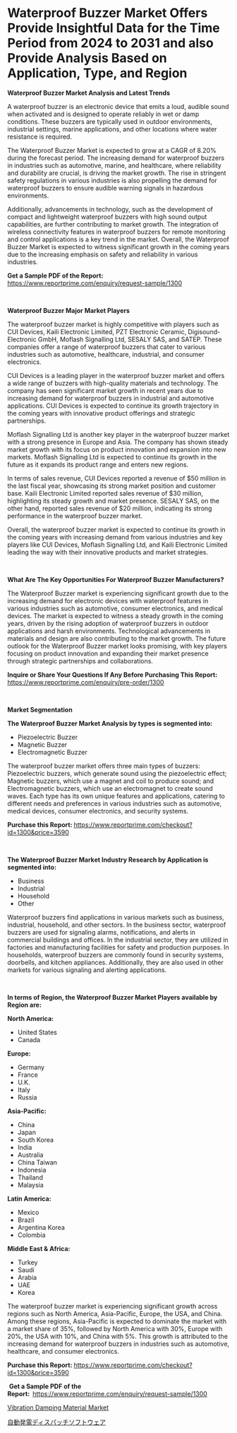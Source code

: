 <p><h1>Waterproof Buzzer Market Offers Provide Insightful Data for the Time Period from 2024 to 2031 and also Provide Analysis Based on Application, Type, and Region</h1></p><p><strong>Waterproof Buzzer Market Analysis and Latest Trends</strong></p>
<p><p>A waterproof buzzer is an electronic device that emits a loud, audible sound when activated and is designed to operate reliably in wet or damp conditions. These buzzers are typically used in outdoor environments, industrial settings, marine applications, and other locations where water resistance is required.</p><p>The Waterproof Buzzer Market is expected to grow at a CAGR of 8.20% during the forecast period. The increasing demand for waterproof buzzers in industries such as automotive, marine, and healthcare, where reliability and durability are crucial, is driving the market growth. The rise in stringent safety regulations in various industries is also propelling the demand for waterproof buzzers to ensure audible warning signals in hazardous environments.</p><p>Additionally, advancements in technology, such as the development of compact and lightweight waterproof buzzers with high sound output capabilities, are further contributing to market growth. The integration of wireless connectivity features in waterproof buzzers for remote monitoring and control applications is a key trend in the market. Overall, the Waterproof Buzzer Market is expected to witness significant growth in the coming years due to the increasing emphasis on safety and reliability in various industries.</p></p>
<p><strong>Get a Sample PDF of the Report:&nbsp;</strong> <a href="https://www.reportprime.com/enquiry/request-sample/1300">https://www.reportprime.com/enquiry/request-sample/1300</a></p>
<p>&nbsp;</p>
<p><strong>Waterproof Buzzer Major Market Players</strong></p>
<p><p>The waterproof buzzer market is highly competitive with players such as CUI Devices, Kaili Electronic Limited, PZT Electronic Ceramic, Digisound-Electronic GmbH, Moflash Signalling Ltd, SESALY SAS, and SATEP. These companies offer a range of waterproof buzzers that cater to various industries such as automotive, healthcare, industrial, and consumer electronics.</p><p>CUI Devices is a leading player in the waterproof buzzer market and offers a wide range of buzzers with high-quality materials and technology. The company has seen significant market growth in recent years due to increasing demand for waterproof buzzers in industrial and automotive applications. CUI Devices is expected to continue its growth trajectory in the coming years with innovative product offerings and strategic partnerships.</p><p>Moflash Signalling Ltd is another key player in the waterproof buzzer market with a strong presence in Europe and Asia. The company has shown steady market growth with its focus on product innovation and expansion into new markets. Moflash Signalling Ltd is expected to continue its growth in the future as it expands its product range and enters new regions.</p><p>In terms of sales revenue, CUI Devices reported a revenue of $50 million in the last fiscal year, showcasing its strong market position and customer base. Kaili Electronic Limited reported sales revenue of $30 million, highlighting its steady growth and market presence. SESALY SAS, on the other hand, reported sales revenue of $20 million, indicating its strong performance in the waterproof buzzer market.</p><p>Overall, the waterproof buzzer market is expected to continue its growth in the coming years with increasing demand from various industries and key players like CUI Devices, Moflash Signalling Ltd, and Kaili Electronic Limited leading the way with their innovative products and market strategies.</p></p>
<p>&nbsp;</p>
<p><strong>What Are The Key Opportunities For Waterproof Buzzer Manufacturers?</strong></p>
<p><p>The Waterproof Buzzer market is experiencing significant growth due to the increasing demand for electronic devices with waterproof features in various industries such as automotive, consumer electronics, and medical devices. The market is expected to witness a steady growth in the coming years, driven by the rising adoption of waterproof buzzers in outdoor applications and harsh environments. Technological advancements in materials and design are also contributing to the market growth. The future outlook for the Waterproof Buzzer market looks promising, with key players focusing on product innovation and expanding their market presence through strategic partnerships and collaborations.</p></p>
<p><strong>Inquire or Share Your Questions If Any Before Purchasing This Report:</strong> <a href="https://www.reportprime.com/enquiry/pre-order/1300">https://www.reportprime.com/enquiry/pre-order/1300</a></p>
<p>&nbsp;</p>
<p><strong>Market Segmentation</strong></p>
<p><strong>The Waterproof Buzzer Market Analysis by types is segmented into:</strong></p>
<p><ul><li>Piezoelectric Buzzer</li><li>Magnetic Buzzer</li><li>Electromagnetic Buzzer</li></ul></p>
<p><p>The waterproof buzzer market offers three main types of buzzers: Piezoelectric buzzers, which generate sound using the piezoelectric effect; Magnetic buzzers, which use a magnet and coil to produce sound; and Electromagnetic buzzers, which use an electromagnet to create sound waves. Each type has its own unique features and applications, catering to different needs and preferences in various industries such as automotive, medical devices, consumer electronics, and security systems.</p></p>
<p><strong>Purchase this Report:&nbsp;</strong><a href="https://www.reportprime.com/checkout?id=1300&price=3590">https://www.reportprime.com/checkout?id=1300&price=3590</a></p>
<p>&nbsp;</p>
<p><strong>The Waterproof Buzzer Market Industry Research by Application is segmented into:</strong></p>
<p><ul><li>Business</li><li>Industrial</li><li>Household</li><li>Other</li></ul></p>
<p><p>Waterproof buzzers find applications in various markets such as business, industrial, household, and other sectors. In the business sector, waterproof buzzers are used for signaling alarms, notifications, and alerts in commercial buildings and offices. In the industrial sector, they are utilized in factories and manufacturing facilities for safety and production purposes. In households, waterproof buzzers are commonly found in security systems, doorbells, and kitchen appliances. Additionally, they are also used in other markets for various signaling and alerting applications.</p></p>
<p>&nbsp;</p>
<p><strong>In terms of Region, the Waterproof Buzzer Market Players available by Region are:</strong></p>
<p>
    <p> <strong> North America: </strong>
        <ul>
            <li>United States</li>
            <li>Canada</li>
        </ul>
        </p> 
    <p> <strong> Europe: </strong>
        <ul>
            <li>Germany</li>
            <li>France</li>
            <li>U.K.</li>
            <li>Italy</li>
            <li>Russia</li>
        </ul>
        </p> 
    <p> <strong> Asia-Pacific: </strong>
        <ul>
            <li>China</li>
            <li>Japan</li>
            <li>South Korea</li>
            <li>India</li>
            <li>Australia</li>
            <li>China Taiwan</li>
            <li>Indonesia</li>
            <li>Thailand</li>
            <li>Malaysia</li>
        </ul>
        </p> 
    <p> <strong> Latin America: </strong>
        <ul>
            <li>Mexico</li>
            <li>Brazil</li>
            <li>Argentina Korea</li>
            <li>Colombia</li>
        </ul>
        </p> 
    <p> <strong> Middle East & Africa: </strong>
        <ul>
            <li>Turkey</li>
            <li>Saudi</li>
            <li>Arabia</li>
            <li>UAE</li>
            <li>Korea</li>
        </ul>
    </p>
    </p>
<p><p>The waterproof buzzer market is experiencing significant growth across regions such as North America, Asia-Pacific, Europe, the USA, and China. Among these regions, Asia-Pacific is expected to dominate the market with a market share of 35%, followed by North America with 30%, Europe with 20%, the USA with 10%, and China with 5%. This growth is attributed to the increasing demand for waterproof buzzers in industries such as automotive, healthcare, and consumer electronics.</p></p>
<p><strong>Purchase this Report: </strong><a href="https://www.reportprime.com/checkout?id=1300&price=3590">https://www.reportprime.com/checkout?id=1300&price=3590</a></p>
<p>&nbsp;<strong>Get a Sample PDF of the Report:&nbsp;&nbsp;</strong><a href="https://www.reportprime.com/enquiry/request-sample/1300">https://www.reportprime.com/enquiry/request-sample/1300</a></p>
<p><strong></strong></p>
<p><p><a href="https://three-jumbo-f6d.notion.site/Vibration-Damping-Material-Market-Offer-Valuable-Insights-into-Market-Size-Market-Share-Market-Tre-198190ebfe6d4568b4db6fc5ad291cac">Vibration Damping Material Market</a></p><p><a href="https://medium.com/@abdielkilback/%E8%87%AA%E5%8B%95%E7%99%BA%E9%9B%BB%E3%83%87%E3%82%A3%E3%82%B9%E3%83%91%E3%83%83%E3%83%81%E3%82%BD%E3%83%95%E3%83%88%E3%82%A6%E3%82%A7%E3%82%A2%E5%B8%82%E5%A0%B4%E3%83%A1%E3%83%88%E3%83%AA%E3%83%83%E3%82%AF%E3%82%B9%E3%81%AE%E8%A7%A3%E8%AA%AD-%E5%B8%82%E5%A0%B4%E3%82%B7%E3%82%A7%E3%82%A2-%E3%83%88%E3%83%AC%E3%83%B3%E3%83%89-%E6%88%90%E9%95%B7%E3%83%91%E3%82%BF%E3%83%BC%E3%83%B3-8c128b8cd8c5">自動発電ディスパッチソフトウェア</a></p></p>